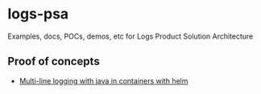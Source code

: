 # logs-psa

Examples, docs, POCs, demos, etc for Logs Product Solution Architecture

## Proof of concepts

- [Multi-line logging with java in containers with helm](./POCs/containers/java/multi-line-logging)
